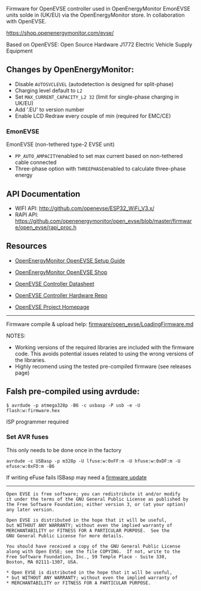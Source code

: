 
Firmware for OpenEVSE controller used in OpenEnergyMonitor EmonEVSE units solde in (UK/EU) via the OpenEnergyMonitor store. In collaboration with OpenEVSE.

https://shop.openenergymonitor.com/evse/

Based on OpenEVSE: Open Source Hardware J1772 Electric Vehicle Supply Equipment

## Changes by OpenEnergyMonitor:

- Disable `AUTOSVCLEVEL` (autodetection is designed for split-phase)
- Charging level default to `L2`
- Set `MAX_CURRENT_CAPACITY_L2 32` (limit for single-phase charging in UK/EU)
- Add '.EU' to version number
- Enable LCD Redraw every couple of min (required for EMC/CE)

### EmonEVSE

EmonEVSE (non-tethered type-2 EVSE unit)

- `PP_AUTO_AMPACITY`enabled to set max current based on non-tethered cable connected
- Three-phase option with `THREEPHASE`enabled to calculate three-phase energy

## API Documentation 

- WIFI API: http://github.com/openevse/ESP32_WiFi_V3.x/
- RAPI API: https://github.com/openenergymonitor/open_evse/blob/master/firmware/open_evse/rapi_proc.h

## Resources

- [OpenEnergyMonitor OpenEVSE Setup Guide](https://guide.openenergymonitor.org/integrations/openevse)
- [OpenEnergyMonitor OpenEVSE Shop](https://shop.openenergymonitor.com/ev-charging/)

- [OpenEVSE Controller Datasheet](https://github.com/OpenEVSE/OpenEVSE_PLUS/blob/master/OpenEVSE_PLUS_v5/OpenEVSE_Plus_v5.pdf)
- [OpenEVSE Controller Hardware Repo](https://github.com/OpenEVSE/OpenEVSE_PLUS)
- [OpenEVSE Project Homepage](https://openevse.com)


***


Firmware compile & upload help: [firmware/open_evse/LoadingFirmware.md](firmware/open_evse/LoadingFirmware.md)

NOTES:
- Working versions of the required libraries are included with the firmware code. This avoids potential issues related to using the wrong versions of the libraries.
- Highly recomend using the tested pre-compiled firmware (see releases page) 

## Falsh pre-compiled using avrdude:

`$ avrdude -p atmega328p -B6 -c usbasp -P usb -e -U flash:w:firmware.hex`

ISP programmer required

### Set AVR fuses

This only needs to be done once in the factory 

`avrdude -c USBasp -p m328p -U lfuse:w:0xFF:m -U hfuse:w:0xDF:m -U efuse:w:0xFD:m -B6`

If writing eFuse fails ISBasp may need a [firmware update](https://www.vishnumaiea.in/articles/electronics/how-to-solve-usbasp-avr-efuse-write-problem-on-progisp)

***


```
Open EVSE is free software; you can redistribute it and/or modify
it under the terms of the GNU General Public License as published by
the Free Software Foundation; either version 3, or (at your option)
any later version.

Open EVSE is distributed in the hope that it will be useful,
but WITHOUT ANY WARRANTY; without even the implied warranty of
MERCHANTABILITY or FITNESS FOR A PARTICULAR PURPOSE.  See the
GNU General Public License for more details.

You should have received a copy of the GNU General Public License
along with Open EVSE; see the file COPYING.  If not, write to the
Free Software Foundation, Inc., 59 Temple Place - Suite 330,
Boston, MA 02111-1307, USA.

* Open EVSE is distributed in the hope that it will be useful,
* but WITHOUT ANY WARRANTY; without even the implied warranty of
* MERCHANTABILITY or FITNESS FOR A PARTICULAR PURPOSE.
```
